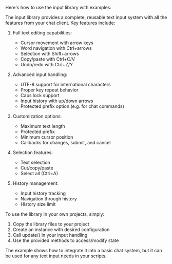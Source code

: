 Here's how to use the input library with examples:



The input library provides a complete, reusable text input system with all the features from your chat client. Key features include:

1. Full text editing capabilities:
   - Cursor movement with arrow keys
   - Word navigation with Ctrl+arrows
   - Selection with Shift+arrows
   - Copy/paste with Ctrl+C/V
   - Undo/redo with Ctrl+Z/Y

2. Advanced input handling:
   - UTF-8 support for international characters
   - Proper key repeat behavior
   - Caps lock support
   - Input history with up/down arrows
   - Protected prefix option (e.g. for chat commands)

3. Customization options:
   - Maximum text length
   - Protected prefix
   - Minimum cursor position
   - Callbacks for changes, submit, and cancel

4. Selection features:
   - Text selection
   - Cut/copy/paste
   - Select all (Ctrl+A)

5. History management:
   - Input history tracking
   - Navigation through history
   - History size limit

To use the library in your own projects, simply:
1. Copy the library files to your project
2. Create an instance with desired configuration
3. Call update() in your input handling
4. Use the provided methods to access/modify state

The example shows how to integrate it into a basic chat system, but it can be used for any text input needs in your scripts.
